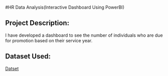 #HR Data Analysis(Interactive Dashboard Using PowerBI)
## Project Description:
I have developed a dashboard to see the number of individuals who are due for promotion based on their service year.

## Dataset Used:
<a href="https://github.com/AngelinePearl/Data-Analytics-Dashboard/blob/main/HR%20Analytics%20Data.csv">Datset</a>


